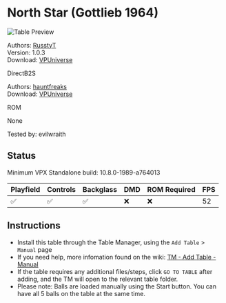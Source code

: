 # North Star (Gottlieb 1964)

![Table Preview](../../images/vpx-northstar.png)

Authors: [RusstyT](https://vpuniverse.com/profile/32300-russtyt/)  
Version: 1.0.3  
Download: [VPUniverse](https://vpuniverse.com/files/file/21526-northstargottlieb1964-avago-nfozzy-vr-scorbit-v103/)

DirectB2S

Authors: [hauntfreaks](https://vpuniverse.com/profile/5216-hauntfreaks/)  
Download: [VPUniverse](https://vpuniverse.com/files/file/17280-north-star-gottlieb-1964-b2s/)

ROM

None

Tested by: evilwraith

## Status 

Minimum VPX Standalone build: 10.8.0-1989-a764013

| Playfield | Controls | Backglass | DMD | ROM Required | FPS | 
|-----------|----------|-----------|-----|--------------|-----|
| :white_check_mark: | :white_check_mark: | :white_check_mark: | :x: | :x: | 52 |

## Instructions

- Install this table through the Table Manager, using the `Add Table` > `Manual` page
- If you need help, more infomation found on the wiki: [TM - Add Table - Manual](https://github.com/LegendsUnchained/vpx-standalone-alp4k/wiki/%5B04%5D-%F0%9F%A7%A1-TM-%E2%80%90-Other-Features#add-table---manual)
- If the table requires any additional files/steps, click `GO TO TABLE` after adding, and the TM will open to the relevant table folder.
- Please note: Balls are loaded manually using the Start button. You can have all 5 balls on the table at the same time.

